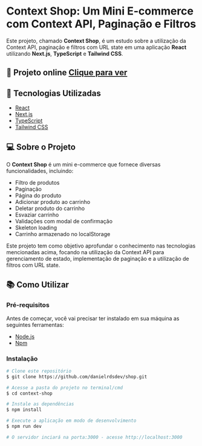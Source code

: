 # Context Shop: Um Mini E-commerce com Context API, Paginação e Filtros

Este projeto, chamado **Context Shop**, é um estudo sobre a utilização da Context API, paginação e filtros com URL state em uma aplicação **React** utilizando **Next.js**, **TypeScript** e **Tailwind CSS**.

## 🔗 Projeto online [Clique para ver](https://context-shop-psi.vercel.app/)

## 🚀 Tecnologias Utilizadas

- [React](https://reactjs.org/)
- [Next.js](https://nextjs.org/)
- [TypeScript](https://www.typescriptlang.org/)
- [Tailwind CSS](https://tailwindcss.com/)

## 💻 Sobre o Projeto

O **Context Shop** é um mini e-commerce que fornece diversas funcionalidades, incluindo:

- Filtro de produtos
- Paginação
- Página do produto
- Adicionar produto ao carrinho
- Deletar produto do carrinho
- Esvaziar carrinho
- Validações com modal de confirmação
- Skeleton loading
- Carrinho armazenado no localStorage

Este projeto tem como objetivo aprofundar o conhecimento nas tecnologias mencionadas acima, focando na utilização da Context API para gerenciamento de estado, implementação de paginação e a utilização de filtros com URL state.

## 📚 Como Utilizar

### Pré-requisitos

Antes de começar, você vai precisar ter instalado em sua máquina as seguintes ferramentas:

- [Node.js](https://nodejs.org/en/)
- [Npm](https://www.npmjs.com/)

### Instalação

```bash
# Clone este repositório
$ git clone https://github.com/danielrdsdev/shop.git

# Acesse a pasta do projeto no terminal/cmd
$ cd context-shop

# Instale as dependências
$ npm install

# Execute a aplicação em modo de desenvolvimento
$ npm run dev

# O servidor inciará na porta:3000 - acesse http://localhost:3000
```
